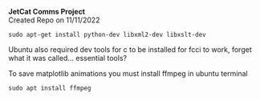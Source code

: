 **JetCat Comms Project**  
Created Repo on 11/11/2022

`
sudo apt-get install python-dev libxml2-dev libxslt-dev
`

Ubuntu also required dev tools for c to be installed for fcci to work,
forget what it was called... essential tools?

To save matplotlib animations you must install ffmpeg in ubuntu terminal

`
sudo apt install ffmpeg
`

